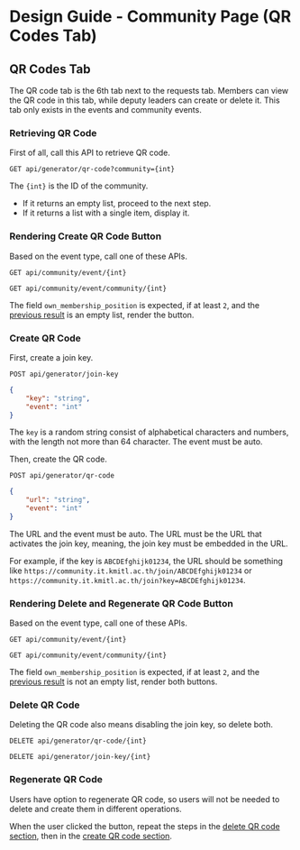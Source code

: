 # Design Guide - Community Page (QR Codes Tab)

## QR Codes Tab

The QR code tab is the 6th tab next to the requests tab. Members can view the QR code in this tab, while deputy leaders can create or delete it. This tab only exists in the events and community events. 

### Retrieving QR Code

First of all, call this API to retrieve QR code.

`GET api/generator/qr-code?community={int}`

The `{int}` is the ID of the community.

- If it returns an empty list, proceed to the next step.
- If it returns a list with a single item, display it.

### Rendering Create QR Code Button

Based on the event type, call one of these APIs.

`GET api/community/event/{int}`

`GET api/community/event/community/{int}`

The field `own_membership_position` is expected, if at least `2`, and the [previous result](#retrieving-qr-code) is an empty list, render the button.

### Create QR Code

First, create a join key.

`POST api/generator/join-key`

```json
{
    "key": "string",
    "event": "int"
}
```

The `key` is a random string consist of alphabetical characters and numbers, with the length not more than 64 character. The event must be auto.

Then, create the QR code.

`POST api/generator/qr-code`

```json
{
    "url": "string",
    "event": "int"
}
```

The URL and the event must be auto. The URL must be the URL that activates the join key, meaning, the join key must be embedded in the URL.

For example, if the key is `ABCDEfghijk01234`, the URL should be something like `https://community.it.kmitl.ac.th/join/ABCDEfghijk01234` or `https://community.it.kmitl.ac.th/join?key=ABCDEfghijk01234`.

### Rendering Delete and Regenerate QR Code Button

Based on the event type, call one of these APIs.

`GET api/community/event/{int}`

`GET api/community/event/community/{int}`

The field `own_membership_position` is expected, if at least `2`, and the [previous result](#retrieving-qr-code) is not an empty list, render both buttons.

### Delete QR Code

Deleting the QR code also means disabling the join key, so delete both.

`DELETE api/generator/qr-code/{int}`

`DELETE api/generator/join-key/{int}`

### Regenerate QR Code

Users have option to regenerate QR code, so users will not be needed to delete and create them in different operations.

When the user clicked the button, repeat the steps in the [delete QR code section](#delete-qr-code), then in the [create QR code section](#create-qr-code).
